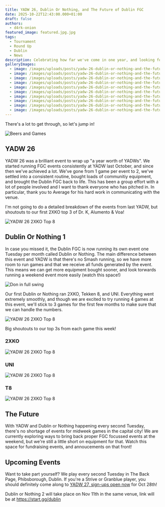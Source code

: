 ```yaml
---
title: YADW 26, Dublin Or Nothing, and The Future of Dublin FGC
date: 2025-10-22T12:43:00.000+01:00
draft: false
authors:
  - d4rk-onion
featured_image: featured.jpg.jpg
tags:
  - Tournament
  - Round Up
  - Dublin
  - News
description: Celebrating how far we've come in one year, and looking forward to the future
galleryImages:
  - image: /images/uploads/posts/yadw-26-dublin-or-nothing-and-the-future-of-dublin-fgc/img1.jpg
  - image: /images/uploads/posts/yadw-26-dublin-or-nothing-and-the-future-of-dublin-fgc/img3.jpg
  - image: /images/uploads/posts/yadw-26-dublin-or-nothing-and-the-future-of-dublin-fgc/img4.jpg
  - image: /images/uploads/posts/yadw-26-dublin-or-nothing-and-the-future-of-dublin-fgc/img5.jpg
  - image: /images/uploads/posts/yadw-26-dublin-or-nothing-and-the-future-of-dublin-fgc/img6.jpg
  - image: /images/uploads/posts/yadw-26-dublin-or-nothing-and-the-future-of-dublin-fgc/img7.jpg
  - image: /images/uploads/posts/yadw-26-dublin-or-nothing-and-the-future-of-dublin-fgc/img9.jpg
  - image: /images/uploads/posts/yadw-26-dublin-or-nothing-and-the-future-of-dublin-fgc/img10.jpg
  - image: /images/uploads/posts/yadw-26-dublin-or-nothing-and-the-future-of-dublin-fgc/img11.jpg
  - image: /images/uploads/posts/yadw-26-dublin-or-nothing-and-the-future-of-dublin-fgc/img12.jpg
---
```

There's a lot to get through, so let's jump in!

![Beers and Games](/images/uploads/posts/yadw-26-dublin-or-nothing-and-the-future-of-dublin-fgc/img9.jpg)

## YADW 26

YADW 26 was a brilliant event to wrap up "a year worth of YADWs". We started running FGC events consistently at YADW last October, and since then we've achieved a lot. We've gone from 1 game per event to 2, we've settled into a consistent routine, bought loads of communitiy equipment, and brought the Dublin FGC back to life. This has been a group effort with a lot of people involved and I want to thank everyone who has pitched in. In particular, thank you to Average for his hard work in communicating with the venue.

I'm not going to do a detailed breakdown of the events from last YADW, but shoutouts to our first 2XKO top 3 of Dr. K, Alumento & Voa!

![YADW 26 2XKO Top 8](/images/uploads/posts/yadw-26-dublin-or-nothing-and-the-future-of-dublin-fgc/img1.jpg)

## Dublin Or Nothing 1

In case you missed it, the Dublin FGC is now running its own event one Tuesday per month called Dublin or Nothing. The main difference between this event and YADW is that there's no Smash running, so we have more room to run games and that we receive all funds generated by the event. This means we can get more equipment bought sooner, and look torwards running a weekend event more easily (watch this space!)

![Don in full swing](/images/uploads/posts/yadw-26-dublin-or-nothing-and-the-future-of-dublin-fgc/img6.jpg)

Our first Dublin or Nothing ran 2XKO, Tekken 8, and UNI. Everything went extremely smoothly, and though we are excited to try running 4 games at this event, we'll stick to 3 games for the first few months to make sure that we can handle the numbers.


![YADW 26 2XKO Top 8](/images/uploads/posts/yadw-26-dublin-or-nothing-and-the-future-of-dublin-fgc/img3.jpg)


Big shoutouts to our top 3s from each game this week!

### 2XKO

![YADW 26 2XKO Top 8](/images/uploads/posts/yadw-26-dublin-or-nothing-and-the-future-of-dublin-fgc/img12.jpg)


### UNI

![YADW 26 2XKO Top 8](/images/uploads/posts/yadw-26-dublin-or-nothing-and-the-future-of-dublin-fgc/img11.jpg)


### T8

![YADW 26 2XKO Top 8](/images/uploads/posts/yadw-26-dublin-or-nothing-and-the-future-of-dublin-fgc/img10.jpg)

## The Future

With YADW and Dublin or Nothing happening every second Tuesday, there's no shortage of events for midweek games in the capital city! We are currently exploring ways to bring back proper FGC focussed events at the weekend, but we're still a little short on equipment for that. Watch this space for fundraising events, and annoucements on that front!

## Upcoming Events

Want to take part yourself? We play every second Tuesday in The Back Page, Phibsborough, Dublin. If you're a Strive or Granblue player, you should definitely come along to [YADW 27, sign-ups open now](https://start.gg/yadw) for Oct 28th!

Dublin or Nothing 2 will take place on Nov 11th in the same venue, link will be at https://start.gg/dublin

